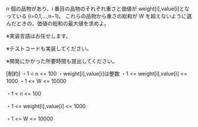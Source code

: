 n 個の品物があり、i 番目の品物のそれぞれ重さと価値が weight[i],value[i]となっている (i=0,1,...,n−1)。
これらの品物から重さの総和が W を超えないように選んだときの、価値の総和の最大値を求めよ。

※実装言語はお任せします。

※テストコードも実装してください。

※開発にかかった所要時間も提出してください。

[制約]
・1 &lt; n &lt;= 100
・weight[i],value[i]は整数
・1 &lt;= weight[i],value[i] &lt;= 1000
・1 &lt;= W &lt;= 10000

・1 < n <= 100

・1 <= weight[i],value[i] <= 1000

・1 <= W <= 10000
